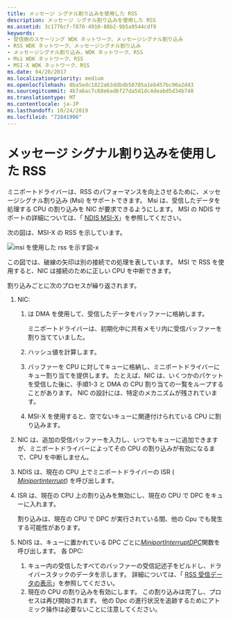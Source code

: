 ```yaml
---
title: メッセージ シグナル割り込みを使用した RSS
description: メッセージ シグナル割り込みを使用した RSS
ms.assetid: 3c1776cf-f870-4910-88b2-9b5a9544cdf8
keywords:
- 受信側のスケーリング WDK ネットワーク、メッセージシグナル割り込み
- RSS WDK ネットワーク、メッセージシグナル割り込み
- メッセージシグナル割り込み、WDK ネットワーク、RSS
- Msi WDK ネットワーク、RSS
- MSI-X WDK ネットワーク、RSS
ms.date: 04/20/2017
ms.localizationpriority: medium
ms.openlocfilehash: 8ba5edc1822a63ddbdb50785a1eb457bc90a2d43
ms.sourcegitcommit: 4b7a6ac7c68e6ad6f27da5d1dc4deabd5d34b748
ms.translationtype: MT
ms.contentlocale: ja-JP
ms.lasthandoff: 10/24/2019
ms.locfileid: "72841996"
---
```

# <a name="rss-with-message-signaled-interrupts"></a>メッセージ シグナル割り込みを使用した RSS





ミニポートドライバーは、RSS のパフォーマンスを向上させるために、メッセージシグナル割り込み (Msi) をサポートできます。 Msi は、受信したデータを処理する CPU の割り込みを NIC が要求できるようにします。 MSI の NDIS サポートの詳細については、「 [NDIS MSI-X](ndis-msi-x.md)」を参照してください。

次の図は、MSI-X の RSS を示しています。

![msi を使用した rss を示す図-x](images/rssmsistack.png)

この図では、破線の矢印は別の接続での処理を表しています。 MSI で RSS を使用すると、NIC は接続のために正しい CPU を中断できます。

割り込みごとに次のプロセスが繰り返されます。

1.  NIC:
    1.  は DMA を使用して、受信したデータをバッファーに格納します。

        ミニポートドライバーは、初期化中に共有メモリ内に受信バッファーを割り当てていました。

    2.  ハッシュ値を計算します。
    3.  バッファーを CPU に対してキューに格納し、ミニポートドライバーにキュー割り当てを提供します。 たとえば、NIC は、いくつかのパケットを受信した後に、手順1-3 と DMA の CPU 割り当ての一覧をループすることがあります。 NIC の設計には、特定のメカニズムが残されています。
    4.  MSI-X を使用すると、空でないキューに関連付けられている CPU に割り込みます。

2.  NIC は、追加の受信バッファーを入力し、いつでもキューに追加できますが、ミニポートドライバーによってその CPU の割り込みが有効になるまで、CPU を中断しません。

3.  NDIS は、現在の CPU 上でミニポートドライバーの ISR ( [*Miniportinterrupt*](https://docs.microsoft.com/windows-hardware/drivers/ddi/ndis/nc-ndis-miniport_isr)) を呼び出します。

4.  ISR は、現在の CPU 上の割り込みを無効にし、現在の CPU で DPC をキューに入れます。

    割り込みは、現在の CPU で DPC が実行されている間、他の Cpu でも発生する可能性があります。

5.  NDIS は、キューに置かれている DPC ごとに[*MiniportInterruptDPC*](https://docs.microsoft.com/windows-hardware/drivers/ddi/ndis/nc-ndis-miniport_interrupt_dpc)関数を呼び出します。 各 DPC:
    1.  キュー内の受信したすべてのバッファーの受信記述子をビルドし、ドライバースタックのデータを示します。 詳細については、「 [RSS 受信データの表示](indicating-rss-receive-data.md)」を参照してください。
    2.  現在の CPU の割り込みを有効にします。 この割り込みは完了し、プロセスは再び開始されます。 他の Dpc の進行状況を追跡するためにアトミック操作は必要ないことに注意してください。

 

 





